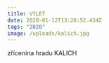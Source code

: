 ```yaml
---
title: VÝLET
date: 2020-01-12T13:26:52.434Z
tags: "2020"
image: /uploads/kalich.jpg
---
```

zřícenina hradu KALICH